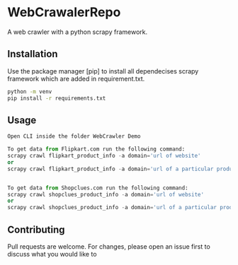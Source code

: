 # WebCrawalerRepo

A web crawler with a python scrapy framework.


## Installation

Use the package manager [pip] to install all dependecises scrapy framework which are added in requirement.txt.

```bash
python -m venv
pip install -r requirements.txt
```

## Usage

```python
Open CLI inside the folder WebCrawler Demo

To get data from Flipkart.com run the following command:
scrapy crawl flipkart_product_info -a domain='url of website'
or
scrapy crawl flipkart_product_info -a domain='url of a particular product whose info is needed'


To get data from Shopclues.com run the following command:
scrapy crawl shopclues_product_info -a domain='url of website'
or
scrapy crawl shopclues_product_info -a domain='url of a particular product whose info is needed'


```

## Contributing
Pull requests are welcome. For changes, please open an issue first to discuss what you would like to 
